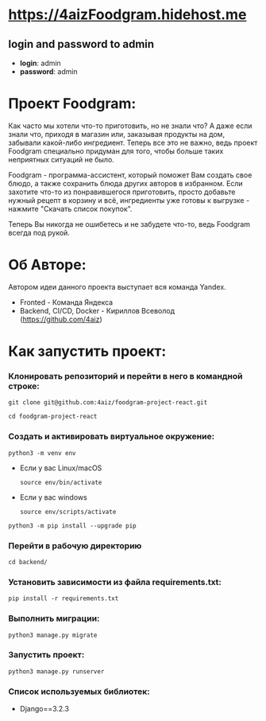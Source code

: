 # https://4aizFoodgram.hidehost.me
## login and password to admin
* **login**: admin
* **password**: admin

# Проект Foodgram:

Как часто мы хотели что-то приготовить, но не знали что? А даже если знали что, приходя в магазин или, заказывая продукты на дом, забывали какой-либо ингредиент. Теперь все это не важно, ведь проект Foodgram специально придуман для того, чтобы больше таких неприятных ситуаций не было. 

Foodgram - программа-ассистент, который поможет Вам создать свое блюдо, а также сохранить блюда других авторов в избранном. Если захотите что-то из понравившегося приготовить, просто добавьте нужный рецепт в корзину и всё, ингредиенты уже готовы к выгрузке - нажмите "Скачать список покупок". 

Теперь Вы никогда не ошибетесь и не забудете что-то, ведь Foodgram всегда под рукой. 

# Об Авторе:

Автором идеи данного проекта выступает вся команда Yandex. 
* Fronted - Команда Яндекса
* Backend, CI/CD, Docker - Кириллов Всеволод (https://github.com/4aiz) 

# Как запустить проект:

### Клонировать репозиторий и перейти в него в командной строке:

```
git clone git@github.com:4aiz/foodgram-project-react.git
```

```
cd foodgram-project-react
```

### Cоздать и активировать виртуальное окружение:

```
python3 -m venv env
```

* Если у вас Linux/macOS

    ```
    source env/bin/activate
    ```

* Если у вас windows

    ```
    source env/scripts/activate
    ```

```
python3 -m pip install --upgrade pip
```
### Перейти в рабочую директорию

```
cd backend/
```

### Установить зависимости из файла requirements.txt:

```
pip install -r requirements.txt
```

### Выполнить миграции:

```
python3 manage.py migrate
```

### Запустить проект:

```
python3 manage.py runserver
```

### Список используемых библиотек:

* Django==3.2.3

